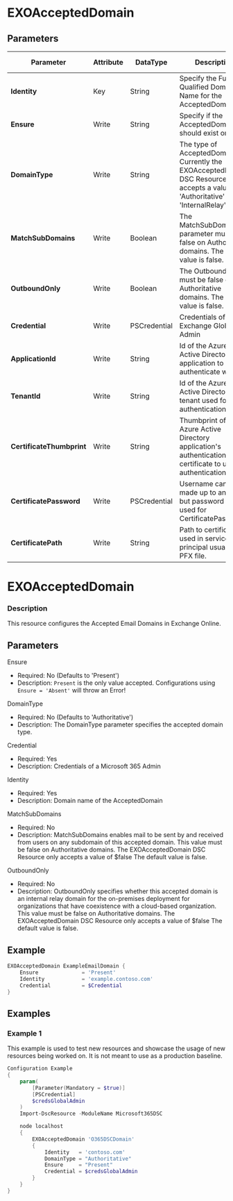 ﻿# EXOAcceptedDomain

## Parameters

| Parameter | Attribute | DataType | Description | Allowed Values |
| --- | --- | --- | --- | --- |
| **Identity** | Key | String | Specify the Fully Qualified Domain Name for the AcceptedDomain. ||
| **Ensure** | Write | String | Specify if the AcceptedDomain should exist or not. |Present, Absent|
| **DomainType** | Write | String | The type of AcceptedDomain.  Currently the EXOAcceptedDomain DSC Resource accepts a value of 'Authoritative' and 'InternalRelay'. |Authoritative, InternalRelay|
| **MatchSubDomains** | Write | Boolean | The MatchSubDomains parameter must be false on Authoritative domains. The default value is false. ||
| **OutboundOnly** | Write | Boolean | The OutboundOnly must be false on Authoritative domains. The default value is false. ||
| **Credential** | Write | PSCredential | Credentials of the Exchange Global Admin ||
| **ApplicationId** | Write | String | Id of the Azure Active Directory application to authenticate with. ||
| **TenantId** | Write | String | Id of the Azure Active Directory tenant used for authentication. ||
| **CertificateThumbprint** | Write | String | Thumbprint of the Azure Active Directory application's authentication certificate to use for authentication. ||
| **CertificatePassword** | Write | PSCredential | Username can be made up to anything but password will be used for CertificatePassword ||
| **CertificatePath** | Write | String | Path to certificate used in service principal usually a PFX file. ||

# EXOAcceptedDomain

### Description

This resource configures the Accepted Email Domains in Exchange Online.

## Parameters

Ensure

- Required: No (Defaults to 'Present')
- Description: `Present` is the only value accepted.
  Configurations using `Ensure = 'Absent'` will throw an Error!

DomainType

- Required: No (Defaults to 'Authoritative')
- Description: The DomainType parameter specifies the accepted domain type.

Credential

- Required: Yes
- Description: Credentials of a Microsoft 365 Admin

Identity

- Required: Yes
- Description: Domain name of the AcceptedDomain

MatchSubDomains

- Required: No
- Description: MatchSubDomains enables mail to be sent by and received
  from users on any subdomain of this accepted domain.
  This value must be false on Authoritative domains.
  The EXOAcceptedDomain DSC Resource only accepts a value of $false
  The default value is false.

OutboundOnly

- Required: No
- Description: OutboundOnly specifies whether this accepted domain is an
  internal relay domain for the on-premises
  deployment for organizations that have coexistence with a cloud-based organization.
  This value must be false on Authoritative domains.
  The EXOAcceptedDomain DSC Resource only accepts a value of $false
  The default value is false.

## Example

```PowerShell
EXOAcceptedDomain ExampleEmailDomain {
    Ensure              = 'Present'
    Identity            = 'example.contoso.com'
    Credential          = $Credential
}
```

## Examples

### Example 1

This example is used to test new resources and showcase the usage of new resources being worked on.
It is not meant to use as a production baseline.

```powershell
Configuration Example
{
    param(
        [Parameter(Mandatory = $true)]
        [PSCredential]
        $credsGlobalAdmin
    )
    Import-DscResource -ModuleName Microsoft365DSC

    node localhost
    {
        EXOAcceptedDomain 'O365DSCDomain'
        {
            Identity   = 'contoso.com'
            DomainType = "Authoritative"
            Ensure     = "Present"
            Credential = $credsGlobalAdmin
        }
    }
}
```

